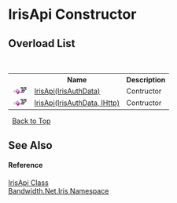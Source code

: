 ﻿# IrisApi Constructor 
 


## Overload List
&nbsp;<table><tr><th></th><th>Name</th><th>Description</th></tr><tr><td>![Public method](media/pubmethod.gif "Public method")![Code example](media/CodeExample.png "Code example")</td><td><a href ="M_Bandwidth_Net_Iris_IrisApi__ctor.md">IrisApi(IrisAuthData)</a></td><td>
Contructor</td></tr><tr><td>![Public method](media/pubmethod.gif "Public method")![Code example](media/CodeExample.png "Code example")</td><td><a href ="M_Bandwidth_Net_Iris_IrisApi__ctor_1.md">IrisApi(IrisAuthData, IHttp)</a></td><td>
Contructor</td></tr></table>&nbsp;
<a href="#irisapi-constructor">Back to Top</a>

## See Also


#### Reference
<a href ="T_Bandwidth_Net_Iris_IrisApi.md">IrisApi Class</a><br /><a href ="N_Bandwidth_Net_Iris.md">Bandwidth.Net.Iris Namespace</a><br />